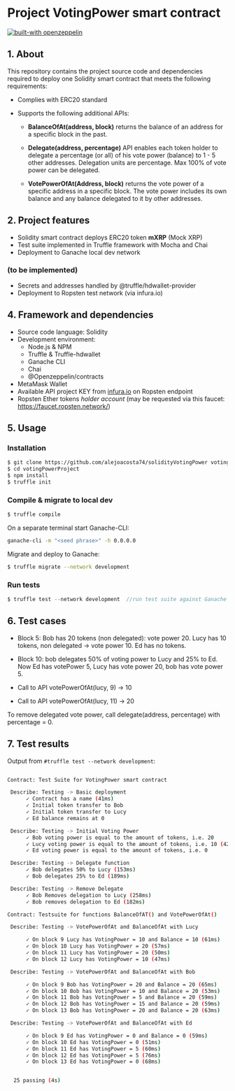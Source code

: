 # Project VotingPower smart contract

[![built-with openzeppelin](https://img.shields.io/badge/built%20with-OpenZeppelin-3677FF)](https://docs.openzeppelin.com/)

## 1. About

This repository contains the project source code and dependencies required to deploy one Solidity smart contract that meets the following requirements:

- Complies with ERC20 standard
- Supports the following additional APIs:

    - **BalanceOfAt(address, block)** returns the balance of an address for a specific block in the past.

    - **Delegate(address, percentage)** API enables each token holder to delegate a percentage (or all) of his vote power (balance) to 1 - 5 other addresses. Delegation units are percentage. Max 100% of vote power can be delegated.

    - **VotePowerOfAt(Address, block)** returns the vote power of a specific address in a specific block. The vote power includes its own balance and any balance delegated to it by other addresses.

## 2. Project features

- Solidity smart contract deploys ERC20 token **mXRP** (Mock XRP) 
- Test suite implemented in Truffle framework with Mocha and Chai
- Deployment to Ganache local dev network
### (to be implemented)
- Secrets and addresses handled by @truffle/hdwallet-provider
- Deployment to Ropsten test network (via infura.io)

## 4. Framework and dependencies

- Source code language: Solidity
- Development environment: 
    - Node.js & NPM
    - Truffle & Truffle-hdwallet
    - Ganache CLI
    - Chai
    - @Openzeppelin/contracts
- MetaMask Wallet
- Available API project KEY from [infura.io](https://infura.io) on Ropsten endpoint
- Ropsten Ether tokens *holder account* (may be requested via this faucet: <https://faucet.ropsten.network/>)


## 5. Usage

### Installation
```bash
$ git clone https://github.com/alejoacosta74/solidityVotingPower votingPowerProject
$ cd votingPowerProject
$ npm install
$ truffle init
```
### Compile & migrate to local dev
```bash
$ truffle compile
```

On a separate terminal start Ganache-CLI:
```bash
ganache-cli -m "<seed phrase>" -h 0.0.0.0
```
Migrate and deploy to Ganache:
```bash
$ truffle migrate --network development
```
### Run tests
```javascript
$ truffle test --network development  //run test suite against Ganache
```

## 6. Test cases

- Block 5: Bob has 20 tokens (non delegated): vote power 20. Lucy has 10 tokens, non delegated → vote power 10. Ed has no tokens.

- Block 10: bob delegates 50% of voting power to Lucy and 25% to Ed. Now Ed has votePower 5, Lucy has vote power 20, bob has vote power 5.

- Call to API votePowerOfAt(lucy, 9) → 10

- Call to API votePowerOfAt(lucy, 11) → 20

To remove delegated vote power, call delegate(address, percentage) with percentage = 0.


## 7. Test results

Output from ```#truffle test --network development```:
```bash

Contract: Test Suite for VotingPower smart contract

 Describe: Testing -> Basic deployment
      ✓ Contract has a name (41ms)
      ✓ Initial token transfer to Bob
      ✓ Initial token transfer to Lucy
      ✓ Ed balance remains at 0

 Describe: Testing -> Initial Voting Power
      ✓ Bob voting power is equal to the amount of tokens, i.e. 20
      ✓ Lucy voting power is equal to the amount of tokens, i.e. 10 (42ms)
      ✓ Ed voting power is equal to the amount of tokens, i.e. 0

 Describe: Testing -> Delegate function
      ✓ Bob delegates 50% to Lucy (153ms)
      ✓ Bob delegates 25% to Ed (189ms)

 Describe: Testing -> Remove Delegate
      ✓ Bob Removes delegation to Lucy (258ms)
      ✓ Bob removes delegation to Ed (182ms)

Contract: Testsuite for functions BalanceOfAT() and VotePowerOfAt()

 Describe: Testing -> VotePowerOfAt and BalanceOfAt with Lucy

      ✓ On block 9 Lucy has VotingPower = 10 and Balance = 10 (61ms)
      ✓ On block 10 Lucy has VotingPower = 20 (57ms)
      ✓ On block 11 Lucy has VotingPower = 20 (50ms)
      ✓ On block 12 Lucy has VotingPower = 10 (47ms)

 Describe: Testing -> VotePowerOfAt and BalanceOfAt with Bob

      ✓ On block 9 Bob has VotingPower = 20 and Balance = 20 (65ms)
      ✓ On block 10 Bob has VotingPower = 10 and Balance = 20 (53ms)
      ✓ On block 11 Bob has VotingPower = 5 and Balance = 20 (59ms)
      ✓ On block 12 Bob has VotingPower = 15 and Balance = 20 (59ms)
      ✓ On block 13 Bob has VotingPower = 20 and Balance = 20 (63ms)

 Describe: Testing -> VotePowerOfAt and BalanceOfAt with Ed

      ✓ On block 9 Ed has VotingPower = 0 and Balance = 0 (59ms)
      ✓ On block 10 Ed has VotingPower = 0 (51ms)
      ✓ On block 11 Ed has VotingPower = 5 (60ms)
      ✓ On block 12 Ed has VotingPower = 5 (76ms)
      ✓ On block 13 Ed has VotingPower = 0 (68ms)


  25 passing (4s)
```